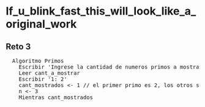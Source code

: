 # If_u_blink_fast_this_will_look_like_a_original_work
## Reto 3
<pre>
  Algoritmo Primos
	Escribir 'Ingrese la cantidad de numeros primos a mostrar:'
	Leer cant_a_mostrar
	Escribir '1: 2'
	cant_mostrados <- 1 // el primer primo es 2, los otros son todos impares...
	n <- 3
	Mientras cant_mostrados <cant_a_mostrar Hacer // ...a partir de 3
		es_primo <- Verdadero
		Para i<-3 Hasta rc(n) Con Paso 2 Hacer // pienso que es primo hasta que encuentre con que dividirlo
			Si n MOD i=0 Entonces // ya sabemos que es impar
				es_primo <- Falso // si la division da exacta...
			FinSi // ...ya no es primo
		FinPara
		Si es_primo Entonces
			cant_mostrados <- cant_mostrados+1
			Escribir cant_mostrados, ': ', n
		FinSi
		n <- n+2
	FinMientras
FinAlgoritmo
</pre>










